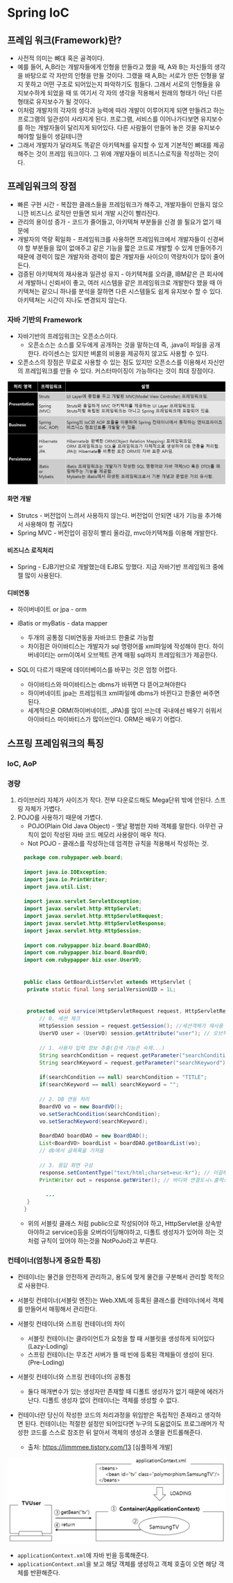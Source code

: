 # Spring IoC
## 프레임 워크(Framework)란?
* 사전적 의미는 뼈대 혹은 골격이다.
* 예를 들어, A,B라는 개발자들에게 인형을 만들라고 했을 때, A와 B는 자신들의 생각을 바탕으로
각 자만의 인형을 만들 것이다. 그랬을 때 A,B는 서로가 만든 인형을 알지 못하고 어떤 구조로 되어있는지 파악하기도 힘들다.
그래서 서로의 인형들을 유지보수하게 되었을 때 또 여기서 각 자의 생각을 적용해서 원래의 형태가 아닌 다른 형태로 유지보수가 될 것이다.
* 이처럼 개발자의 각자의 생각과 능력에 따라 개발이 이루어지게 되면 만들려고 하는 프로그램의 일관성이 사라지게 된다.
프로그램, 서비스를 이어나가다보면 유지보수를 하는 개발자들이 달리지게 되어있다. 다른 사람들이 만들어 놓은 것을 유지보수 해야할 일들이 생길테니깐
* 그래서 개발자가 달라져도 똑같은 아키텍쳐를 유지할 수 있게 기본적인 뼈대를 제공해주는 것이 프레임 워크이다.
그 위에 개발자들이 비즈니스로직을 작성하는 것이다.

## 프레임워크의 장점
* 빠른 구현 시간 - 복잡한 클래스들을 프레임워크가 해주고, 개발자들이 만들지 않으니깐 비즈니스 로직만 만들면 되서 개발 시간이 빨라진다.
* 관리의 용이성 증가 - 코드가 줄어들고, 아키텍쳐 부분들을 신경 쓸 필요가 없기 때문에
* 개발자의 역량 획일화 - 프레임워크를 사용하면 프레임워크에서 개발자들이 신경써야 할 부분들을 많이 없애주고
같은 기능을 짧은 코드로 개발할 수 있게 만들어주기 때문에 경력이 많은 개발자와 경력이 짧은 개발자들 사이으이
역량차이가 많이 줄어든다.
* 검증된 아키텍쳐의 재사용과 일관성 유지 - 아키텍쳐를 오라클, IBM같은 큰 회사에서 개발하니 신뢰서이 좋고,
여러 시스템을 같은 프레임워크로 개발한다 했을 때 아키텍쳐는 같으니 하나를 분석을 잘하면 다른 시스템들도 쉽게 유지보수 할 수 있다.
아키텍쳐는 시간이 지나도 변경되지 않는다.

### 자바 기반의 Framework
* 자바기반의 프레임워크는 오픈소스이다.
  * 오픈소스는 소스를 모두에게 공개하는 것을 말하는데 즉, .java이 파일을 공개한다. 
  라이센스는 있지만 벼롣의 비용을 제공하지 않고도 사용할 수 있다.
* 오픈소스의 장점은 무료로 사용할 수 있는 점도 있지만 오픈소스를 이용해서 자신만의 프레임워크를 만들 수 있다.
커스터마이징이 가능하다는 것이 최대 장점이다.

![자바프레임워크](/Java/documents/images/자바프레임워크.jpg)

#### 화면 개발 
* Strutcs - 버전업이 느려서 사용하지 않는다. 버전업이 안되면 내가 기능을 추가해서 사용해야 함 귀찮다
* Spring MVC - 버전업이 굉장히 빨리 올라감, mvc아키텍쳐를 이용해 개발한다.
#### 비즈니스 로직처리 
* Spring - EJB기반으로 개발했는데 EJB도 망했다. 지금 자바기반 프레임워크 중에 젤 많이 사용된다.
#### 디비연동
* 하이버네이트 or jpa - orm
* iBatis or myBatis - data mapper
  * 두개의 공통점 디비연동을 자바코드 한줄로 가능함
  * 차이점은 아이바티스는 개발자가 sql 명령어를 xml파일에 작성해야 한다.
  하이버네이티는 orm이여서 오브젝트 관계 매핑 sql까지 프레임워크가 제공한다.

* SQL이 다르기 때문에 데이터베이스를 바꾸는 것은 엄청 어렵다. 
  * 아이바티스와 마이바티스는 dbms가 바뀌면 다 뜯어고쳐야한다
  * 하이버네이트 jpa는 프레임워크 xml파일에 dbms가 바뀐다고 한줄만 써주면 된다.
  * 세계적으론 ORM(하이버네이트, JPA)를 많이 쓰는데 국내에선 배우기 쉬워서 아이바티스 마이바티스가 많이쓰인다. 
  ORM은 배우기 어렵다.

## 스프링 프레임워크의 특징
### IoC, AoP
### 경량 
  1. 라이브러리 자체가 사이즈가 작다. 전부 다운로드해도 Mega단위 밖에 안된다. 스프링 자체가 가볍다.
  2. POJO를 사용하기 때문에 가볍다.
     * POJO(Plain Old Java Object) - 옛날 평범한 자바 객체를 말한다. 아무런 규칙이 없이 작성된 자바 코드 메모리 사용량이 매우 적다.
     * Not POJO - 클래스를 작성하는데 엄격한 규칙을 적용해서 작성하는 것.
     ```java
       package com.rubypaper.web.board;
       
       import java.io.IOException;
       import java.io.PrintWriter;
       import java.util.List;
       
       import javax.servlet.ServletException;
       import javax.servlet.http.HttpServlet;
       import javax.servlet.http.HttpServletRequest;
       import javax.servlet.http.HttpServletResponse;
       import javax.servlet.http.HttpSession;
       
       import com.rubypapper.biz.board.BoardDAO;
       import com.rubypapper.biz.board.BoardVO;
       import com.rubypapper.biz.user.UserVO;
       
       
       public class GetBoardListServlet extends HttpServlet {
       	private static final long serialVersionUID = 1L;
       	
       
       	protected void service(HttpServletRequest request, HttpServletResponse response) throws ServletException, IOException {
       		// 0. 세션 체크
       		HttpSession session = request.getSession(); //세션객체가 재사용 된다.
       		UserVO user = (UserVO) session.getAttribute("user"); // 오브젝트 객체가 튀어나와서 명시적 형변환해야함.
  
       		// 1. 사용자 입력 정보 추출(검색 기능은 숙제...)
       		String searchCondition = request.getParameter("searchCondition"); 
       		String searchKeyword = request.getParameter("searchKeyword");
       		
       		if(searchCondition == null) searchCondition = "TITLE";
       		if(searchKeyword == null) searchKeyword = "";
       		
       		// 2. DB 연동 처리
       		BoardVO vo = new BoardVO();
       		vo.setSerachCondition(searchCondition);
       		vo.setSerachKeyword(searchKeyword);
       		
       		BoardDAO boardDAO = new BoardDAO();
       		List<BoardVO> boardList = boardDAO.getBoardList(vo);
       		// db에서 글목록을 가져옴
       		
       		// 3. 응답 화면 구성
       		response.setContentType("text/html;charset=euc-kr"); // 이걸해야 브라우저에서도 글씨가 안깨짐
       	    PrintWriter out = response.getWriter(); // 바디와 연결도ㅚㄴ출력스트림을 얻어서
       	    
              ...
       	}
       }
     ```
      * 위의 서블릿 클래스 처럼 public으로 작성되어야 하고, HttpServlet을 상속받아야하고 service()등을 오버라이딩해야하고,
      디폴트 생성자가 있어야 하는 것처럼 규칙이 있어야 하는것을 NotPoJo라고 부른다.
### 컨테이너(엄청나게 중요한 특징)
* 컨테이너는 물건을 안전하게 관리하고, 용도에 맞게 물건을 구분해서 관리할 목적으로 사용한다.
* 서블릿 컨테이너(서블릿 엔진)는 Web.XML에 등록된 클래스를 컨테이너에서 객체를 만들어서 매핑해서 관리한다.
* 서블릿 컨테이너와 스프링 컨테이너의 차이
  * 서블릿 컨테이너는 클라이언트가 요청을 할 때 서블릿을 생성하게 되어있다 (Lazy-Loding)
  * 스프링 컨테이너는 무조건 서버가 뜰 때 빈에 등록된 객체들이 생성이 된다.(Pre-Loding)
* 서블릿 컨테이너와 스프링 컨테이너의 공통점
  * 둘다 매개변수가 있는 생성자만 존재할 때 디폴트 생성자가 없기 때문에 에러가 난다.
  디폴트 생성자 없이 컨테이너는 객체를 생성할 수 없다.

* 컨테이너란 당신이 작성한 코드의 처리과정을 위임받은 독립적인 존재라고 생각하면 된다. 컨테이너는 적절한 설정만 되어있다면 누구의 도움없이도 프로그래머가 작성한 코드를 스스로 참조한 뒤 알아서 객체의 생성과 소멸을 컨트롤해준다.
  * 출처: https://limmmee.tistory.com/13 [심플하게 개발] 

![컨테이너](/Java/documents/images/Spring컨테이너동작.jpg)

* `applicationContext.xml`에 자바 빈을 등록해준다.
* `applicationContext.xml`을 보고 해당 객체를 생성하고
객체 호출이 오면 해당 객체를 반환해준다.
